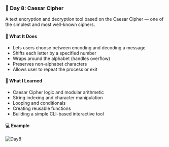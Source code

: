 ### 📅 Day 8: Caesar Cipher

A text encryption and decryption tool based on the Caesar Cipher — one of the simplest and most well-known ciphers.

#### 🧠 What It Does
- Lets users choose between encoding and decoding a message  
- Shifts each letter by a specified number  
- Wraps around the alphabet (handles overflow)  
- Preserves non-alphabet characters  
- Allows user to repeat the process or exit

#### 📝 What I Learned
- Caesar Cipher logic and modular arithmetic  
- String indexing and character manipulation  
- Looping and conditionals  
- Creating reusable functions  
- Building a simple CLI-based interactive tool

#### 💻 Example
![Day8](https://github.com/user-attachments/assets/a42277e8-04bf-4f3d-85b8-bac8851058e7)
